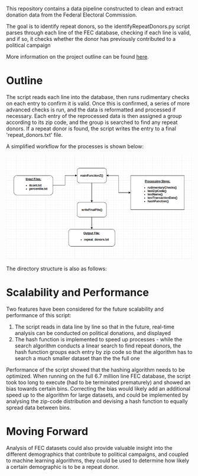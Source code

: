 This repository contains a data pipeline constructed to clean and extract donation data from the Federal Electoral Commission. 

The goal is to identify repeat donors, so the identifyRepeatDonors.py script parses through each line of the FEC database, checking if each line is valid, and if so, it checks whether the donor has previously contributed to a political campaign

More information on the project outline can be found [here](https://github.com/InsightDataScience/donation-analytics).

# Outline

The script reads each line into the database, then runs rudimentary checks on each entry to confirm it is valid. Once this is confirmed, a series of more advanced checks is run, and the data is reformatted and processed if necessary. Each entry of the reprocessed data is then assigned a group according to its zip code, and the group is searched to find any repeat donors. If a repeat donor is found, the script writes the entry to a final 'repeat_donors.txt' file.

A simplified workflow for the processes is shown below:

![workflow](https://raw.githubusercontent.com/reciprocal-space/FEC-Data-Pipeline/master/workflow.png)

The directory structure is also as follows:


# Scalability and Performance

Two features have been considered for the future scalability and performance of this script:
1) The script reads in data line by line so that in the future, real-time analysis can be conducted on political donations, and displayed
2) The hash function is implemented to speed up processes - while the search algorithm conducts a linear search to find repeat donors, the hash function groups each entry by zip code so that the algorithm has to search a much smaller dataset than the the full one

Performance of the script showed that the hashing algorithm needs to be optimized. When running on the full 6.7 million line FEC database, the script took too long to execute (had to be terminated prematurely) and showed an bias towards certain bins. Correcting the bias would likely add an additional speed up to the algorithm for large datasets, and could be implemented by analysing the zip-code distribution and devising a hash function to equally spread data between bins.

# Moving Forward

Analysis of FEC datasets could also provide valuable insight into the different demographics that contribute to political campaigns, and coupled to machine learning algorithms, they could be used to determine how likely a certain demographic is to be a repeat donor.
